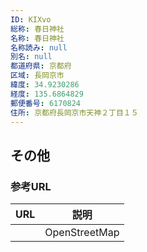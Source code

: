 ```yaml
---
ID: KIXvo
総称: 春日神社
名称: 春日神社
名称読み: null
別名: null
都道府県: 京都府
区域: 長岡京市
緯度: 34.9230286
経度: 135.6864829
郵便番号: 6170824
住所: 京都府長岡京市天神２丁目１５
---
```


## その他

### 参考URL

| URL | 説明          |
| --- | ------------- |
|     | OpenStreetMap |
